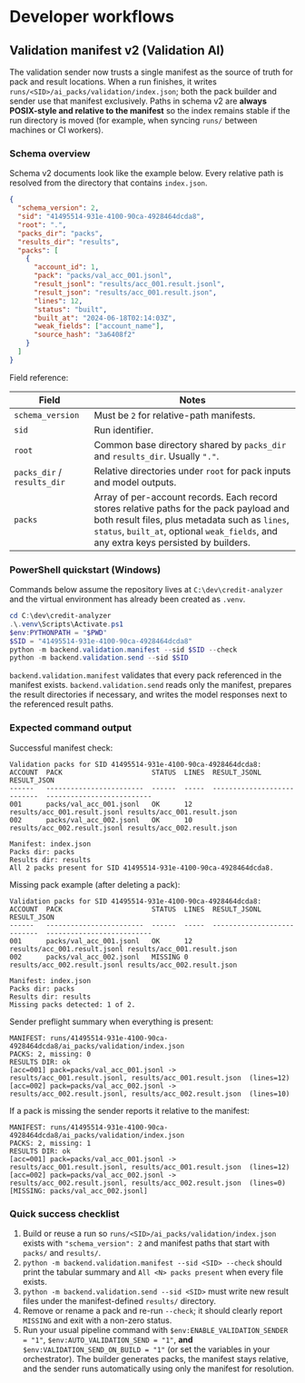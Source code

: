 # Developer workflows

## Validation manifest v2 (Validation AI)

The validation sender now trusts a single manifest as the source of truth for
pack and result locations. When a run finishes, it writes
`runs/<SID>/ai_packs/validation/index.json`; both the pack builder and sender
use that manifest exclusively. Paths in schema v2 are **always POSIX-style and
relative to the manifest** so the index remains stable if the run directory is
moved (for example, when syncing `runs/` between machines or CI workers).

### Schema overview

Schema v2 documents look like the example below. Every relative path is resolved
from the directory that contains `index.json`.

```json
{
  "schema_version": 2,
  "sid": "41495514-931e-4100-90ca-4928464dcda8",
  "root": ".",
  "packs_dir": "packs",
  "results_dir": "results",
  "packs": [
    {
      "account_id": 1,
      "pack": "packs/val_acc_001.jsonl",
      "result_jsonl": "results/acc_001.result.jsonl",
      "result_json": "results/acc_001.result.json",
      "lines": 12,
      "status": "built",
      "built_at": "2024-06-18T02:14:03Z",
      "weak_fields": ["account_name"],
      "source_hash": "3a6408f2"
    }
  ]
}
```

Field reference:

| Field | Notes |
| --- | --- |
| `schema_version` | Must be `2` for relative-path manifests. |
| `sid` | Run identifier. |
| `root` | Common base directory shared by `packs_dir` and `results_dir`. Usually `"."`. |
| `packs_dir` / `results_dir` | Relative directories under `root` for pack inputs and model outputs. |
| `packs` | Array of per-account records. Each record stores relative paths for the pack payload and both result files, plus metadata such as `lines`, `status`, `built_at`, optional `weak_fields`, and any extra keys persisted by builders. |

### PowerShell quickstart (Windows)

Commands below assume the repository lives at `C:\dev\credit-analyzer` and the
virtual environment has already been created as `.venv`.

```powershell
cd C:\dev\credit-analyzer
.\.venv\Scripts\Activate.ps1
$env:PYTHONPATH = "$PWD"
$SID = "41495514-931e-4100-90ca-4928464dcda8"
python -m backend.validation.manifest --sid $SID --check
python -m backend.validation.send --sid $SID
```

`backend.validation.manifest` validates that every pack referenced in the
manifest exists. `backend.validation.send` reads only the manifest, prepares the
result directories if necessary, and writes the model responses next to the
referenced result paths.

### Expected command output

Successful manifest check:

```
Validation packs for SID 41495514-931e-4100-90ca-4928464dcda8:
ACCOUNT  PACK                      STATUS  LINES  RESULT_JSONL                 RESULT_JSON
------   ------------------------  ------  -----  ---------------------------  --------------------------
001      packs/val_acc_001.jsonl   OK      12     results/acc_001.result.jsonl results/acc_001.result.json
002      packs/val_acc_002.jsonl   OK      10     results/acc_002.result.jsonl results/acc_002.result.json

Manifest: index.json
Packs dir: packs
Results dir: results
All 2 packs present for SID 41495514-931e-4100-90ca-4928464dcda8.
```

Missing pack example (after deleting a pack):

```
Validation packs for SID 41495514-931e-4100-90ca-4928464dcda8:
ACCOUNT  PACK                      STATUS  LINES  RESULT_JSONL                 RESULT_JSON
------   ------------------------  ------  -----  ---------------------------  --------------------------
001      packs/val_acc_001.jsonl   OK      12     results/acc_001.result.jsonl results/acc_001.result.json
002      packs/val_acc_002.jsonl   MISSING 0      results/acc_002.result.jsonl results/acc_002.result.json

Manifest: index.json
Packs dir: packs
Results dir: results
Missing packs detected: 1 of 2.
```

Sender preflight summary when everything is present:

```
MANIFEST: runs/41495514-931e-4100-90ca-4928464dcda8/ai_packs/validation/index.json
PACKS: 2, missing: 0
RESULTS DIR: ok
[acc=001] pack=packs/val_acc_001.jsonl -> results/acc_001.result.jsonl, results/acc_001.result.json  (lines=12)
[acc=002] pack=packs/val_acc_002.jsonl -> results/acc_002.result.jsonl, results/acc_002.result.json  (lines=10)
```

If a pack is missing the sender reports it relative to the manifest:

```
MANIFEST: runs/41495514-931e-4100-90ca-4928464dcda8/ai_packs/validation/index.json
PACKS: 2, missing: 1
RESULTS DIR: ok
[acc=001] pack=packs/val_acc_001.jsonl -> results/acc_001.result.jsonl, results/acc_001.result.json  (lines=12)
[acc=002] pack=packs/val_acc_002.jsonl -> results/acc_002.result.jsonl, results/acc_002.result.json  (lines=0)  [MISSING: packs/val_acc_002.jsonl]
```

### Quick success checklist

1. Build or reuse a run so `runs/<SID>/ai_packs/validation/index.json` exists with `"schema_version": 2` and manifest paths that start with `packs/` and `results/`.
2. `python -m backend.validation.manifest --sid <SID> --check` should print the tabular summary and `All <N> packs present` when every file exists.
3. `python -m backend.validation.send --sid <SID>` must write new result files under the manifest-defined `results/` directory.
4. Remove or rename a pack and re-run `--check`; it should clearly report `MISSING` and exit with a non-zero status.
5. Run your usual pipeline command with `$env:ENABLE_VALIDATION_SENDER = "1"`, `$env:AUTO_VALIDATION_SEND = "1"`, **and** `$env:VALIDATION_SEND_ON_BUILD = "1"` (or set the variables in your orchestrator). The builder generates packs, the manifest stays relative, and the sender runs automatically using only the manifest for resolution.

